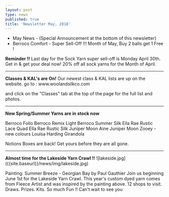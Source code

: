 ```yaml
---
layout: post
type: news
published: true
title: 'Newsletter May, 2018'
---
```


- May News - (Special Announcement at the bottom of this newsletter)
- Berroco Comfort - Super Sell-Off !!! Month of May, Buy 2 balls get 1 Free  !

<strong>Reminder !!</strong>
Last day for the Sock Yarn super sell-off is Monday April 30th. Get in & get your deal now!  20% off all sock yarns for the Month of April.
   <hr>
<strong>Classes & KAL's are On!</strong>
Our newest class & KAL lists are up on the website.
go to : 
<a hef="http://www.woolandsilkco.com/classes/">www.woolandsilkco.com

and click on the "Classes" tab at the top of the page for the full list and photos.
    <hr>
<strong>New Spring/Summer Yarns are in stock now</strong>
 
Berroco Folio
Berroco Remix Light
Berroco Summer Silk
Ella Rae Rustic Lace Quad
Ella Rae Rustic Silk
Juniper Moon Aine
Juniper Moon Zooey - new colours
Louisa Harding Girandola

Notions Boxes are back! Get yours before they are all gone.
   <hr>
<strong>Almost time for the Lakeside Yarn Crawl !!</strong>
![lakeside.jpg]({{site.baseurl}}/news/img/lakeside.jpg)

Painting: Summer Breeze - Georgian Bay   by Paul Gauthier
Join us beginning June 1st for the Lakeside Yarn Crawl.  This year's custom dyed yarn comes from Fleece Artist and was inspired by the painting above. 
12 shops to visit. Draws. Prizes. Kits.
So much Fun !! Can't wait to see you
